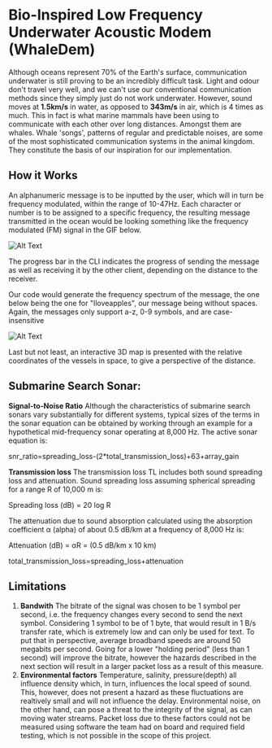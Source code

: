 # Bio-Inspired Low Frequency Underwater Acoustic Modem (WhaleDem)
Although oceans represent 70% of the Earth's surface, communication underwater is still proving to be an incredibly difficult task. Light and odour don't travel very well, and we can't use our conventional communication methods since they simply just do not work underwater.
However, sound moves at **1.5km/s** in water, as opposed to **343m/s** in air, which is 4 times as much. This in fact is what marine mammals have been using to communicate with each other over long distances. Amongst them are whales. Whale 'songs', patterns of regular and predictable noises, are some of the most sophisticated communication systems in the animal kingdom. 
They constitute the basis of our inspiration for our implementation. 

## How it Works

An alphanumeric message is to be inputted by the user, which will in turn be frequency modulated, within the range of 10-47Hz. Each character or number is to be assigned to a specific frequency, the resulting message transmitted in the ocean would be looking something like the frequency modulated (FM) signal in the GIF below.


![Alt Text](https://upload.wikimedia.org/wikipedia/commons/a/a4/Amfm3-en-de.gif)

The progress bar in the CLI indicates the progress of sending the message as well as receiving it by the other client, depending on the distance to the receiver.

Our code would generate the frequency spectrum of the message, the one below being the one for "Iloveapples", our message being without spaces. Again, the messages only support a-z, 0-9 symbols, and are case-insensitive

![Alt Text](https://i.ibb.co/fDs40Zq/Figure-1.png)

Last but not least, an interactive 3D map is presented with the relative coordinates of the vessels in space, to give a perspective of the distance.


## Submarine Search Sonar: 
**Signal-to-Noise Ratio**
Although the characteristics of submarine search sonars vary substantially for different systems, typical sizes of the terms in the sonar equation can be obtained by working through an example for a hypothetical mid-frequency sonar operating at 8,000 Hz. The active sonar equation is:

snr_ratio=spreading_loss-(2*total_transmission_loss)+63+array_gain

**Transmission loss**
The transmission loss TL includes both sound spreading loss and attenuation. Sound spreading loss assuming spherical spreading for a range R of 10,000 m is:

Spreading loss (dB) = 20 log R

The attenuation due to sound absorption calculated using the absorption coefficient α (alpha) of about 0.5 dB/km at a frequency of 8,000 Hz is:

Attenuation (dB) = αR = (0.5 dB/km x 10 km)

total_transmission_loss=spreading_loss+attenuation




## Limitations
1. **Bandwith** The bitrate of the signal was chosen to be 1 symbol per second, i.e. the frequency changes every second to send the next symbol. Considering 1 symbol to be of 1 byte, that would result in 1 B/s transfer rate, which is extremely low and can only be used for text. To put that in perspective, average broadband speeds are around 50 megabits per second. Going for a lower "holding period" (less than 1 second) will improve the bitrate, however the hazards described in the next section will result in a larger packet loss as a result of this measure.
2. **Environmental factors** Temperature, salinity, pressure(depth) all influence density which, in turn, influences the local speed of sound. This, however, does not present a hazard as these fluctuations are realtively small and will not influence the delay. Environmental noise, on the other hand, can pose a threat to the integrity of the signal, as can moving water streams. Packet loss due to these factors could not be measured using software the team had on board and required field testing, which is not possible in the scope of this project.


